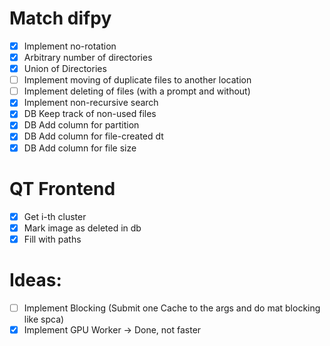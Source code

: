 # Match difpy
- [X] Implement no-rotation
- [X] Arbitrary number of directories
- [X] Union of Directories 
- [ ] Implement moving of duplicate files to another location 
- [ ] Implement deleting of files (with a prompt and without)
- [X] Implement non-recursive search
- [X] DB Keep track of non-used files
- [X] DB Add column for partition
- [X] DB Add column for file-created dt
- [X] DB Add column for file size

# QT Frontend
- [X] Get i-th cluster
- [X] Mark image as deleted in db
- [X] Fill with paths

# Ideas:
- [ ] Implement Blocking (Submit one Cache to the args and do mat blocking like spca)
- [X] Implement GPU Worker -> Done, not faster
